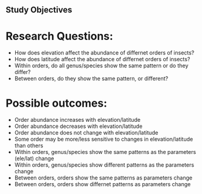 ## Study Objectives

# Research Questions:
- How does elevation affect the abundance of differnet orders of insects?
- How does latitude affect the abundance of differnet orders of insects?
- Within orders, do all genus/species show the same pattern or do they differ?
- Between orders, do they show the same pattern, or different?

# Possible outcomes:
- Order abundance increases with elevation/latitude 
- Order abundance decreases with elevation/latitude 
- Order abundance does not change with elevation/latitude 
- Some order may be more/less sensitive to changes in elevation/latitude than others
- Within orders, genus/species show the same patterns as the parameters (ele/lat) change
- Within orders, genus/species show different patterns as the parameters change
- Between orders, orders show the same patterns as parameters change
- Between orders, orders show differnet patterns as parameters change
